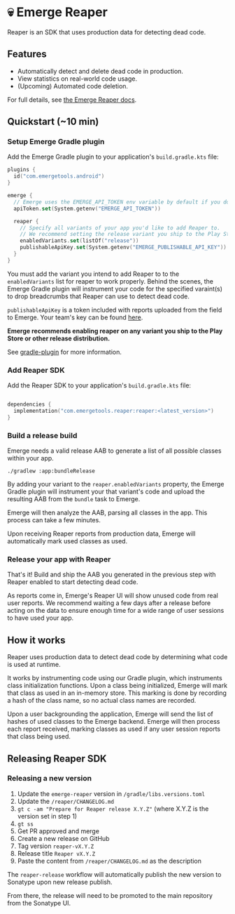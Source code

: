 # 💀 Emerge Reaper

Reaper is an SDK that uses production data for detecting dead code.

## Features

- Automatically detect and delete dead code in production.
- View statistics on real-world code usage.
- (Upcoming) Automated code deletion.

For full details,
see [the Emerge Reaper docs](https://docs.emergetools.com/docs/reaper-setup-android).

## Quickstart (~10 min)

### Setup Emerge Gradle plugin

Add the Emerge Gradle plugin to your application's `build.gradle.kts` file:

```kotlin
plugins {
  id("com.emergetools.android")
}

emerge {
  // Emerge uses the EMERGE_API_TOKEN env variable by default if you don't set a value explicitly.
  apiToken.set(System.getenv("EMERGE_API_TOKEN"))

  reaper {
    // Specify all variants of your app you'd like to add Reaper to.
    // We recommend setting the release variant you ship to the Play Store.
    enabledVariants.set(listOf("release"))
    publishableApiKey.set(System.getenv("EMERGE_PUBLISHABLE_API_KEY"))
  }
}
```

You must add the variant you intend to add Reaper to to the `enabledVariants` list for reaper to
work properly. Behind the scenes, the Emerge Gradle plugin will instrument your code for the specified varaint(s)
to drop breadcrumbs that Reaper can use to detect dead code.

`publishableApiKey` is a token included with reports uploaded from the field to Emerge.
Your team's key can be
found [here](https://emergetools.com/settings?tab=feature-configuration&cards=reaper_enabled).

**Emerge recommends enabling reaper on any variant you ship to the Play Store or other release distribution.**

See [gradle-plugin](../gradle-plugin/README.md) for more information.

### Add Reaper SDK

Add the Reaper SDK to your application's `build.gradle.kts` file:

```kotlin

dependencies {
  implementation("com.emergetools.reaper:reaper:<latest_version>")
}
```

### Build a release build

Emerge needs a valid release AAB to generate a list of all possible classes within your app.

```shell
./gradlew :app:bundleRelease
```

By adding your variant to the `reaper.enabledVariants` property, the Emerge Gradle plugin will instrument your
that variant's code and upload the resulting AAB from the `bundle` task to Emerge.

Emerge will then analyze the AAB, parsing all classes in the app. This process can take a few
minutes.

Upon receiving Reaper reports from production data, Emerge will automatically mark used
classes as used.

### Release your app with Reaper

That's it! Build and ship the AAB you generated in the previous step with Reaper enabled to start
detecting dead code.

As reports come in, Emerge's Reaper UI will show unused code from real user reports. We recommend
waiting a few days after a release before acting on the data to ensure enough time for a wide range
of user sessions to have used your app.

## How it works

Reaper uses production data to detect dead code by determining what code is used at runtime.

It works by instrumenting code using our Gradle plugin, which instruments class initialization
functions. Upon a class being initialized, Emerge will mark that class as used in an in-memory
store. This marking is done by recording a hash of the class name, so no actual class names are
recorded.

Upon a user backgrounding the application, Emerge will send the list of hashes of used classes to
the Emerge backend. Emerge will then process each report received, marking classes as used if any
user session reports that class being used.

## Releasing Reaper SDK

### Releasing a new version

1. Update the `emerge-reaper` version in `/gradle/libs.versions.toml`
2. Update the `/reaper/CHANGELOG.md`
3. `gt c -am "Prepare for Reaper release X.Y.Z"` (where X.Y.Z is the version set in step 1)
4. `gt ss`
5. Get PR approved and merge
6. Create a new release on GitHub
7. Tag version `reaper-vX.Y.Z`
8. Release title `Reaper vX.Y.Z`
9. Paste the content from `/reaper/CHANGELOG.md` as the description

The `reaper-release` workflow will automatically publish the new version to Sonatype upon new
release publish.

From there, the release will need to be promoted to the main repository from the Sonatype UI.

